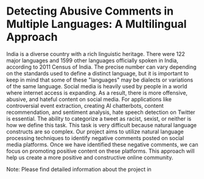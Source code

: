 # Detecting Abusive Comments in Multiple Languages: A Multilingual Approach

India is a diverse country with a rich linguistic heritage. There were 122 major languages and 1599 other languages officially spoken in India, according to 2011 Census of India. The precise number can vary depending on the standards used to define a distinct language, but it is important to keep in mind that some of these "languages" may be dialects or variations of the same language. Social media is heavily used by people in a world where internet access is expanding. As a result, there is more offensive, abusive, and hateful content on social media. For applications like controversial event extraction, creating AI chatterbots, content recommendation, and sentiment analysis, hate speech detection on Twitter is essential. The ability to categorize a tweet as racist, sexist, or neither is how we define this task. This task is very difficult because natural language constructs are so complex. Our project aims to utilize natural language processing techniques to identify negative comments posted on social media platforms. Once we have identified these negative comments, we can focus on promoting positive content on these platforms. This approach will help us create a more positive and constructive online community.

Note: Please find detailed information about the project in 
